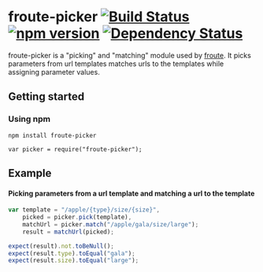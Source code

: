 # froute-picker [![Build Status](https://travis-ci.org/leecrossley/froute-picker.png?branch=master)](https://travis-ci.org/leecrossley/froute-picker) [![npm version](https://badge.fury.io/js/froute-picker.png)](https://npmjs.org/package/froute-picker) [![Dependency Status](https://david-dm.org/leecrossley/froute-picker/status.png)](https://david-dm.org/leecrossley/froute-picker#info=dependencies)

froute-picker is a "picking" and "matching" module used by [froute](https://github.com/leecrossley/froute). It picks parameters from url templates matches urls to the templates while assigning parameter values.

## Getting started

### Using npm

```
npm install froute-picker
```

```
var picker = require("froute-picker");
```

## Example

#### Picking parameters from a url template and matching a url to the template

```javascript
var template = "/apple/{type}/size/{size}",
    picked = picker.pick(template),
    matchUrl = picker.match("/apple/gala/size/large");
    result = matchUrl(picked);

expect(result).not.toBeNull();
expect(result.type).toEqual("gala");
expect(result.size).toEqual("large");
```